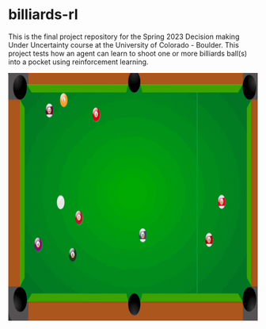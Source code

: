 # billiards-rl
This is the final project repository for the Spring 2023 Decision making Under Uncertainty course at the University of Colorado - Boulder. This project tests how an agent can learn to shoot one or more billiards ball(s) into a pocket using reinforcement learning.

<img src="assets/gifs/ql_example.gif" width="900" height="500" />
